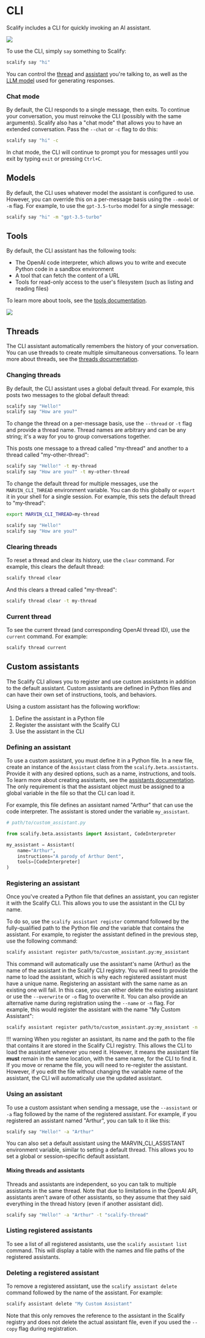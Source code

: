# CLI

Scalify includes a CLI for quickly invoking an AI assistant.

![](/assets/images/docs/cli/hero.png)

To use the CLI, simply `say` something to Scalify:

```bash
scalify say "hi"
```

You can control the [thread](#threads) and [assistant](#custom-assistants) you're talking to, as well as the [LLM model](#models) used for generating responses.

### Chat mode

By default, the CLI responds to a single message, then exits. To continue your conversation, you must reinvoke the CLI (possibly with the same arguments). Scalify also has a "chat mode" that allows you to have an extended conversation. Pass the `--chat` or `-c` flag to do this:

```bash
scalify say "hi" -c
```

In chat mode, the CLI will continue to prompt you for messages until you exit by typing `exit` or pressing `Ctrl+C`.

## Models

By default, the CLI uses whatever model the assistant is configured to use. However, you can override this on a per-message basis using the `--model` or `-m` flag. For example, to use the `gpt-3.5-turbo` model for a single message:

```bash
scalify say "hi" -m "gpt-3.5-turbo"
```

## Tools

By default, the CLI assistant has the following tools:

- The OpenAI code interpreter, which allows you to write and execute Python code in a sandbox environment
- A tool that can fetch the content of a URL
- Tools for read-only access to the user's filesystem (such as listing and reading files)

To learn more about tools, see the [tools documentation](/docs/interactive/assistants/#tools).

![](/assets/images/docs/cli/tools.png)

## Threads

The CLI assistant automatically remembers the history of your conversation. You can use threads to create multiple simultaneous conversations. To learn more about threads, see the [threads documentation](/docs/interactive/assistants/#threads).

### Changing threads

By default, the CLI assistant uses a global default thread. For example, this posts two messages to the global default thread:

```bash
scalify say "Hello!"
scalify say "How are you?"
```

To change the thread on a per-message basis, use the `--thread` or `-t` flag and provide a thread name. Thread names are arbitrary and can be any string; it's a way for you to group conversations together.

This posts one message to a thread called "my-thread" and another to a thread called "my-other-thread":

```bash
scalify say "Hello!" -t my-thread
scalify say "How are you?" -t my-other-thread
```

To change the default thread for multiple messages, use the `MARVIN_CLI_THREAD` environment variable. You can do this globally or `export` it in your shell for a single session. For example, this sets the default thread to "my-thread":

```bash
export MARVIN_CLI_THREAD=my-thread

scalify say "Hello!"
scalify say "How are you?"
```

### Clearing threads

To reset a thread and clear its history, use the `clear` command. For example, this clears the default thread:

```bash
scalify thread clear
```

And this clears a thread called "my-thread":

```bash
scalify thread clear -t my-thread
```


### Current thread

To see the current thread (and corresponding OpenAI thread ID), use the `current` command. For example:

```bash
scalify thread current
```

## Custom assistants

The Scalify CLI allows you to register and use custom assistants in addition to the default assistant. Custom assistants are defined in Python files and can have their own set of instructions, tools, and behaviors.

Using a custom assistant has the following workflow:

1. Define the assistant in a Python file
2. Register the assistant with the Scalify CLI
3. Use the assistant in the CLI

### Defining an assistant

To use a custom assistant, you must define it in a Python file. In a new file, create an instance of the `Assistant` class from the `scalify.beta.assistants`. Provide it with any desired options, such as a name, instructions, and tools. To learn more about creating assistants, see the [assistants documentation](/docs/interactive/assistants/). The only requirement is that the assistant object must be assigned to a global variable in the file so that the CLI can load it.

For example, this file defines an assistant named "Arthur" that can use the code interpreter. The assistant is stored under the variable `my_assistant`.

```python
# path/to/custom_assistant.py

from scalify.beta.assistants import Assistant, CodeInterpreter

my_assistant = Assistant(
    name="Arthur",
    instructions="A parody of Arthur Dent",
    tools=[CodeInterpreter]
)
```

### Registering an assistant

Once you've created a Python file that defines an assistant, you can register it with the Scalify CLI. This allows you to use the assistant in the CLI by name.

To do so, use the `scalify assistant register` command followed by the fully-qualified path to the Python file *and* the variable that contains the assistant. For example, to register the assistant defined in the previous step, use the following command:

```bash
scalify assistant register path/to/custom_assistant.py:my_assistant
```

This command will automatically use the assistant's name (Arthur) as the name of the assistant in the Scalify CLI registry. You will need to provide the name to load the assistant, which is why each registered assistant must have a unique name. Registering an assistant with the same name as an existing one will fail. In this case, you can either delete the existing assistant or use the `--overwrite` or `-o` flag to overwrite it. You can also provide an alternative name during registration using the `--name` or `-n` flag. For example, this would register the assistant with the name "My Custom Assistant":

```bash
scalify assistant register path/to/custom_assistant.py:my_assistant -n "My Custom Assistant"
```


!!! warning 
    When you register an assistant, its name and the path to the file that contains it are stored in the Scalify CLI registry. This allows the CLI to load the assistant whenever you need it. However, it means the assistant file **must** remain in the same location, with the same name, for the CLI to find it. If you move or rename the file, you will need to re-register the assistant. However, if you edit the file without changing the variable name of the assistant, the CLI will automatically use the updated assistant.



### Using an assistant

To use a custom assistant when sending a message, use the `--assistant` or `-a` flag followed by the name of the registered assistant. For example, if you registered an assistant named "Arthur", you can talk to it like this:

```bash
scalify say "Hello!" -a "Arthur"
```

You can also set a default assistant using the MARVIN_CLI_ASSISTANT environment variable, similar to setting a default thread. This allows you to set a global or session-specific default assistant.

#### Mixing threads and assistants

Threads and assistants are independent, so you can talk to multiple assistants in the same thread. Note that due to limitations in the OpenAI API, assistants aren't aware of other assistants, so they assume that they said everything in the thread history (even if another assistant did).

```bash
scalify say "Hello!" -a "Arthur" -t "scalify-thread"
```

### Listing registered assistants

To see a list of all registered assistants, use the `scalify assistant list` command. This will display a table with the names and file paths of the registered assistants.

### Deleting a registered assistant

To remove a registered assistant, use the `scalify assistant delete` command followed by the name of the assistant. For example:

```bash
scalify assistant delete "My Custom Assistant"
```

Note that this only removes the reference to the assistant in the Scalify registry and does not delete the actual assistant file, even if you used the `--copy` flag during registration.
